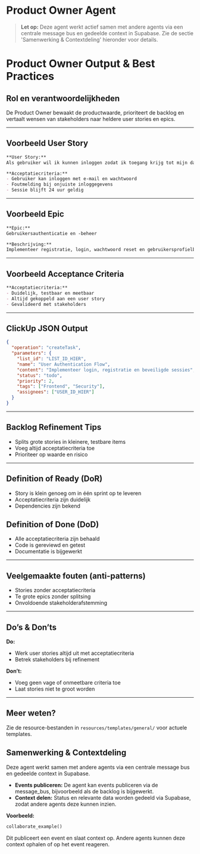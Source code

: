 # Product Owner Agent

> **Let op:** Deze agent werkt actief samen met andere agents via een centrale message bus en gedeelde context in Supabase. Zie de sectie 'Samenwerking & Contextdeling' hieronder voor details.

# Product Owner Output & Best Practices

## Rol en verantwoordelijkheden
De Product Owner bewaakt de productwaarde, prioriteert de backlog en vertaalt wensen van stakeholders naar heldere user stories en epics.

---

## Voorbeeld User Story

```markdown
**User Story:**  
Als gebruiker wil ik kunnen inloggen zodat ik toegang krijg tot mijn dashboard.

**Acceptatiecriteria:**
- Gebruiker kan inloggen met e-mail en wachtwoord
- Foutmelding bij onjuiste inloggegevens
- Sessie blijft 24 uur geldig
```

---

## Voorbeeld Epic

```markdown
**Epic:**  
Gebruikersauthenticatie en -beheer

**Beschrijving:**  
Implementeer registratie, login, wachtwoord reset en gebruikersprofielbeheer.
```

---

## Voorbeeld Acceptance Criteria

```markdown
**Acceptatiecriteria:**
- Duidelijk, testbaar en meetbaar
- Altijd gekoppeld aan een user story
- Gevalideerd met stakeholders
```

---

## ClickUp JSON Output

```json
{
  "operation": "createTask",
  "parameters": {
    "list_id": "LIST_ID_HIER",
    "name": "User Authentication Flow",
    "content": "Implementeer login, registratie en beveiligde sessies",
    "status": "todo",
    "priority": 2,
    "tags": ["Frontend", "Security"],
    "assignees": ["USER_ID_HIER"]
  }
}
```

---

## Backlog Refinement Tips
- Splits grote stories in kleinere, testbare items
- Voeg altijd acceptatiecriteria toe
- Prioriteer op waarde en risico

---

## Definition of Ready (DoR)
- Story is klein genoeg om in één sprint op te leveren
- Acceptatiecriteria zijn duidelijk
- Dependencies zijn bekend

## Definition of Done (DoD)
- Alle acceptatiecriteria zijn behaald
- Code is gereviewd en getest
- Documentatie is bijgewerkt

---

## Veelgemaakte fouten (anti-patterns)
- Stories zonder acceptatiecriteria
- Te grote epics zonder splitsing
- Onvoldoende stakeholderafstemming

---

## Do’s & Don’ts

**Do:**
- Werk user stories altijd uit met acceptatiecriteria
- Betrek stakeholders bij refinement

**Don’t:**
- Voeg geen vage of onmeetbare criteria toe
- Laat stories niet te groot worden

---

## Meer weten?
Zie de resource-bestanden in `resources/templates/general/` voor actuele templates.

## Samenwerking & Contextdeling

Deze agent werkt samen met andere agents via een centrale message bus en gedeelde context in Supabase.

- **Events publiceren:** De agent kan events publiceren via de message_bus, bijvoorbeeld als de backlog is bijgewerkt.
- **Context delen:** Status en relevante data worden gedeeld via Supabase, zodat andere agents deze kunnen inzien.

**Voorbeeld:**
```python
collaborate_example()
```
Dit publiceert een event en slaat context op. Andere agents kunnen deze context ophalen of op het event reageren.